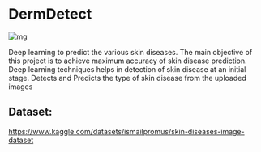 # DermDetect
![mg](https://github.com/meerapadmanabhan/DermDetect/assets/94631005/4a0a054a-2f55-4a77-adfe-73b231367634)

Deep learning to predict the various skin diseases. The main objective of this project is to achieve maximum accuracy of skin disease prediction. Deep learning techniques helps in detection of skin disease at an initial stage. Detects and Predicts the type of skin disease from the uploaded images

## Dataset: 
https://www.kaggle.com/datasets/ismailpromus/skin-diseases-image-dataset
